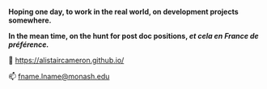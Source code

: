 **Hoping one day, to work in the real world, on development projects somewhere.** 


**In the mean time, on the hunt for post doc positions, _et cela en France de préférence._**



🌱 https://alistaircameron.github.io/

📫 fname.lname@monash.edu
